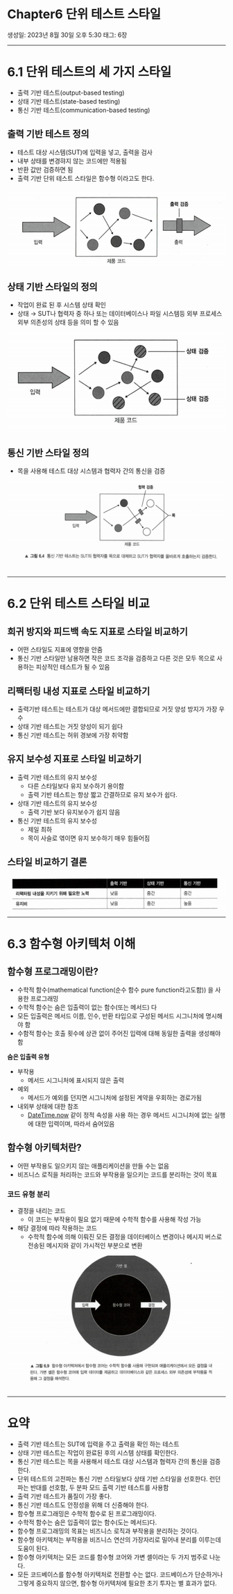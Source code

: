 # Chapter6 단위 테스트 스타일

생성일: 2023년 8월 30일 오후 5:30
태그: 6장

---

# 6.1 단위 테스트의 세 가지 스타일

- 출력 기반 테스트(output-based testing)
- 상태 기반 테스트(state-based testing)
- 통신 기반 테스트(communication-based testing)

## 출력 기반 테스트 정의

- 테스트 대상 시스템(SUT)에 입력을 넣고, 출력을 검사
- 내부 상태를 변경햐지 않는 코드에만 적용됨
- 반환 값만 검증하면 됨
- 출력 기반 단위 테스트 스타일은 함수형 이라고도 한다.

![Untitled](image/Untitled.png)

## 상태 기반 스타일의 정의

- 작업이 완료 된 후 시스템 상태 확인
- 상태 → SUT나 협력자 중 하나 또는 데이터베이스나 파일 시스템등 외부 프로세스 외부 의존성의 상태 등을 의미 할 수 있음

![Untitled](image/Untitled%201.png)

## 통신 기반 스타일 정의

- 목을 사용해 테스트 대상 시스템과 협력자 간의 통신을 검증

![Untitled](image/Untitled%202.png)

---

# 6.2 단위 테스트 스타일 비교

## 희귀 방지와 피드백 속도 지표로 스타일 비교하기

- 어떤 스타일도 지표에 영향을 안줌
- 통신 기반 스타일만 남용하면 작은 코드 조각을 검증하고 다른 것은 모두 목으로 사용하는 피상적인 테스트가 될 수 있음

## 리팩터링 내성 지표로 스타일 비교하기

- 출력기반 테스트는 테스트가 대상 메서드에만 결합되므로 거짓 양성 방지가 가장 우수
- 상태 기반 테스트는 거짓 양성이 되기 쉽다
- 통신 기반 테스트는 허위 경보에 가장 취약함

## 유지 보수성 지표로 스타일 비교하기

- 출력 기반 테스트의 유지 보수성
    - 다른 스타일보다 유지 보수하기 용이함
    - 출력 기반 테스트는 항상 짧고 간결하므로 유지 보수가 쉽다.
- 상태 기반 테스트의 유지 보수성
    - 출력  기반 보다 유지보수가 쉽지 않음
- 통신 기반 테스트의 유지 보수성
    - 제일 최하
    - 목이 사슬로 엮이면 유지 보수하기 매우 힘들어짐

## 스타일 비교하기 결론

![Untitled](image/Untitled%203.png)

---

# 6.3 함수형 아키텍처 이해

## 함수형 프로그래밍이란?

- 수학적 함수(mathematical function(순수 함수 pure function라고도함)) 을 사용한 프로그래밍
- 수학적 함수는 숨은 입출력이 없는 함수(또는 메서드) 다
- 모든 입출력은 메서드 이름, 인수, 반환 타입으로 구성된 메서드 시그니처에 명시해야 함
- 수함적 함수는 호출 횟수에 상관 없이 주어진 입력에 대해 동일한 출력을 생성해야 함

**숨은 입출력 유형**

- 부작용
    - 메서드 시그니처에 표시되지 않은 출력
- 예외
    - 메서드가 예외를 던지면 시그니처에 설정된 계약을 우회하는 경로가됨
- 내외부 상태에 대한 참조
    - [DateTime.now](http://DateTime.now) 같이 정적 속성을 사용 하는 경우 메서드 시그니처에 없는 실행에 대한 입력이며, 따라서 숨어있음

## 함수형 아키텍처란?

- 어떤 부작용도 일으키지 않는 애플리케이션을 만들 수는 없음
- 비즈니스 로직을 처리하는 코드와 부작용을 일으키는 코드를 분리하는 것이 목표

### 코드 유형 분리

- 결정을 내리는 코드
    - 이 코드는 부작용이 필요 없기 때문에 수학적 함수를 사용해 작성 가능
- 해당 결정에 따라 작용하는 코드
    - 수학적 함수에 의해 이뤄진 모든 결정을 데이터베이스 변경이나 메시지 버스로 전송된 메시지와 같이 가시적인 부분으로 변환

![Untitled](image/Untitled%204.png)

---

# 요약

- 출력 기반 테스트는 SUT에 입력을 주고 출력을 확인 하는 테스트
- 상태 기반 테스트는 작업이 완료된 후의 시스템 상태를 확인한다.
- 통신 기반 테스트는 목을 사용해서 테스트 대상 시스템과 협력자 간의 통신을 검증 한다.
- 단위 테스트의 고전파는 통신 기반 스타일보다 상태 기반 스타일을 선호한다.
런던파는 반대를 선호함, 두 분파 모드 출력 기반 테스트를 사용함
- 출력 기반 테스트가 품질이 가장 좋다.
- 통신 기반 테스트도 안정성을 위해 더 신중해야 한다.
- 함수형 프로그래밍은 수학적 함수로 된 프로그래밍이다.
- 수학적 함수는 숨은 입출력이 없는 함수(도는 메서드)다.
- 함수형 프로그래밍의 목표는 비즈니스 로직과 부작용을 분리하는 것이다.
- 함수형 아키텍처는 부작용을 비즈니스 연산의 가장자리로 밀어내 분리를 이루는데 도움이 된다.
- 함수형 아키텍처는 모든 코드를 함수형 코어와 가변 셸이라는 두 가지 범주로 나눈다.
- 모든 코드베이스를 함수형 아키텍처로 전환할 수는 없다.
코드베이스가 단순하거나 그렇게 중요하지 않으면, 함수형 아키텍처에 필요한 초기 투자는 별 효과가 없다.